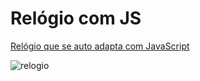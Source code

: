 # Relógio com JS


<a href="https://maferrs.github.io/relogio-js/modelo.html">Relógio que se auto adapta com JavaScript</a>

![relogio](https://user-images.githubusercontent.com/90789503/177021759-22ffd7b6-a81e-4b66-8ef5-5b5107cdf9c1.png)
